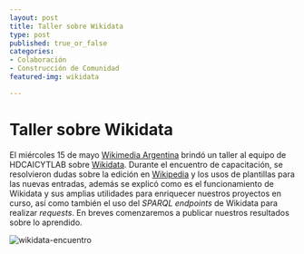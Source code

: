 ```yaml
---
layout: post
title: Taller sobre Wikidata
type: post
published: true_or_false
categories:
- Colaboración
- Construcción de Comunidad
featured-img: wikidata

---
```


# Taller sobre Wikidata

El miércoles 15 de mayo [Wikimedia Argentina](https://www.wikimedia.org.ar/) brindó un taller al equipo de HDCAICYTLAB sobre [Wikidata](http://wikidata.org/). 
Durante el encuentro de capacitación, se resolvieron dudas sobre la edición en [Wikipedia](https://www.wikipedia.org/) y los usos de plantillas para las nuevas entradas, además se explicó como es el funcionamiento de Wikidata y sus amplias utilidades para enriquecer nuestros proyectos en curso, así como también el uso del *SPARQL endpoints* de Wikidata para realizar *requests*. En breves comenzaremos a publicar nuestros resultados sobre lo aprendido.


![wikidata-encuentro](/assets/img/posts/wikidata-encuentro.jpg)

